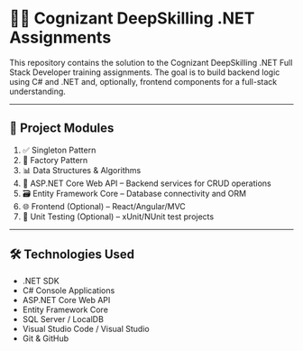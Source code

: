 # 👨‍💻 Cognizant DeepSkilling .NET Assignments

This repository contains the solution to the Cognizant DeepSkilling .NET Full Stack Developer training assignments. The goal is to build backend logic using C# and .NET and, optionally, frontend components for a full-stack understanding.

---

## 📌 Project Modules

1. ✅ Singleton Pattern
2. 🔧 Factory Pattern 
3. 📊 Data Structures & Algorithms 
4. 🧱 ASP.NET Core Web API – Backend services for CRUD operations
5. 🗃️ Entity Framework Core – Database connectivity and ORM
6. 🌐 Frontend (Optional) – React/Angular/MVC
7. 🧪 Unit Testing (Optional) – xUnit/NUnit test projects

---

## 🛠️ Technologies Used

- .NET SDK 
- C# Console Applications
- ASP.NET Core Web API
- Entity Framework Core
- SQL Server / LocalDB
- Visual Studio Code / Visual Studio
- Git & GitHub



